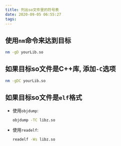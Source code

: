 ```yaml
---
title: 列出so文件里的符号表
date: 2020-09-05 06:55:27
tags:
---
```

## 使用`nm`命令来达到目标

```bash
nm -gD yourLib.so
```

## 如果目标so文件是C++库, 添加`-C`选项

```bash
nm -gDC yourLib.so
```

## 如果目标so文件是`elf`格式

- 使用`objdump`:

    ```bash
    objdump -TC libz.so
    ```

- 使用`readelf`:

    ```bash
    readelf -Ws libz.so
    ```
